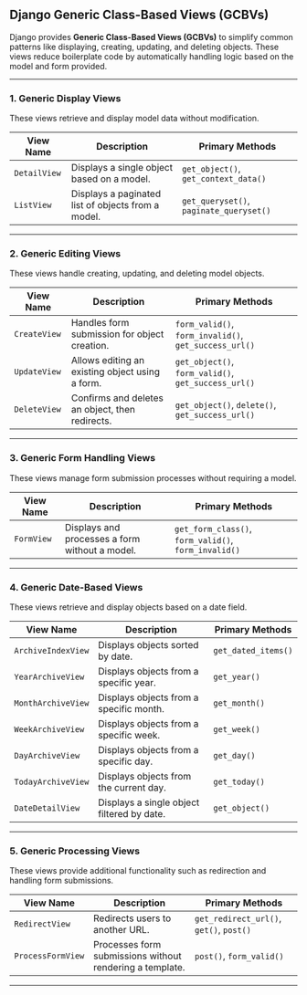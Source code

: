 ## **Django Generic Class-Based Views (GCBVs)**  

Django provides **Generic Class-Based Views (GCBVs)** to simplify common patterns like displaying, creating, updating, and deleting objects. These views reduce boilerplate code by automatically handling logic based on the model and form provided.  

---

### **1. Generic Display Views**  
These views retrieve and display model data without modification.  

| View Name | Description | Primary Methods |  
|-----------|------------|-----------------|  
| `DetailView` | Displays a single object based on a model. | `get_object()`, `get_context_data()` |  
| `ListView` | Displays a paginated list of objects from a model. | `get_queryset()`, `paginate_queryset()` |  

---

### **2. Generic Editing Views**  
These views handle creating, updating, and deleting model objects.  

| View Name | Description | Primary Methods |  
|-----------|------------|-----------------|  
| `CreateView` | Handles form submission for object creation. | `form_valid()`, `form_invalid()`, `get_success_url()` |  
| `UpdateView` | Allows editing an existing object using a form. | `get_object()`, `form_valid()`, `get_success_url()` |  
| `DeleteView` | Confirms and deletes an object, then redirects. | `get_object()`, `delete()`, `get_success_url()` |  

---

### **3. Generic Form Handling Views**  
These views manage form submission processes without requiring a model.  

| View Name | Description | Primary Methods |  
|-----------|------------|-----------------|  
| `FormView` | Displays and processes a form without a model. | `get_form_class()`, `form_valid()`, `form_invalid()` |  

---

### **4. Generic Date-Based Views**  
These views retrieve and display objects based on a date field.  

| View Name | Description | Primary Methods |  
|-----------|------------|-----------------|  
| `ArchiveIndexView` | Displays objects sorted by date. | `get_dated_items()` |  
| `YearArchiveView` | Displays objects from a specific year. | `get_year()` |  
| `MonthArchiveView` | Displays objects from a specific month. | `get_month()` |  
| `WeekArchiveView` | Displays objects from a specific week. | `get_week()` |  
| `DayArchiveView` | Displays objects from a specific day. | `get_day()` |  
| `TodayArchiveView` | Displays objects from the current day. | `get_today()` |  
| `DateDetailView` | Displays a single object filtered by date. | `get_object()` |  

---

### **5. Generic Processing Views**  
These views provide additional functionality such as redirection and handling form submissions.  

| View Name | Description | Primary Methods |  
|-----------|------------|-----------------|  
| `RedirectView` | Redirects users to another URL. | `get_redirect_url()`, `get()`, `post()` |  
| `ProcessFormView` | Processes form submissions without rendering a template. | `post()`, `form_valid()` |  

---
